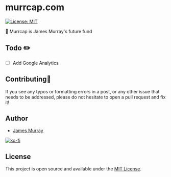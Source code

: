 # murrcap.com
[![License: MIT](https://img.shields.io/badge/License-MIT-blue.svg)](https://opensource.org/licenses/MIT)

👋 Murrcap is James Murray's future fund

## Todo ✏️
- [ ] Add Google Analytics

## Contributing🤝
If you see any typos or formatting errors in a post, or any other issue that needs to be addressed, please do not hesitate to open a pull request and fix it!

## Author
- [James Murray](https://www.itsjamesmurray.com)

[![ko-fi](https://www.ko-fi.com/img/githubbutton_sm.svg)](https://ko-fi.com/F1F812F2A)


## License

This project is open source and available under the [MIT License](LICENSE).
